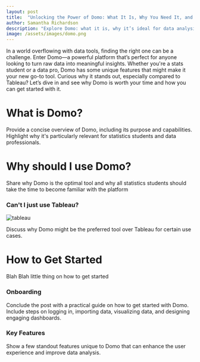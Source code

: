 ```yaml
---
layout: post
title:  "Unlocking the Power of Domo: What It Is, Why You Need It, and How to Get Started"
author: Samantha Richardson
description: "Explore Domo: what it is, why it’s ideal for data analysis, and how to get started with creating impactful visualizations."
image: /assets/images/domo.png
---
```


In a world overflowing with data tools, finding the right one can be a challenge. Enter Domo—a powerful platform that’s perfect for anyone looking to turn raw data into meaningful insights. Whether you're a stats student or a data pro, Domo has some unique features that might make it your new go-to tool. Curious why it stands out, especially compared to Tableau? Let’s dive in and see why Domo is worth your time and how you can get started with it.

# What is Domo?

Provide a concise overview of Domo, including its purpose and capabilities. Highlight why it's particularly relevant for statistics students and data professionals.

# Why should I use Domo?

Share why Domo is the optimal tool and why all statistics students should take the time to become familiar with the platform

### Can't I just use Tableau?
![tableau](https://samrich277.github.io/my-blog/assets/images/domo-tableau.jpeg)

Discuss why Domo might be the preferred tool over Tableau for certain use cases. 

# How to Get Started

Blah Blah little thing on how to get started

### Onboarding
Conclude the post with a practical guide on how to get started with Domo. Include steps on logging in, importing data, visualizing data, and designing engaging dashboards.

### Key Features
Show a few standout features unique to Domo that can enhance the user experience and improve data analysis.
